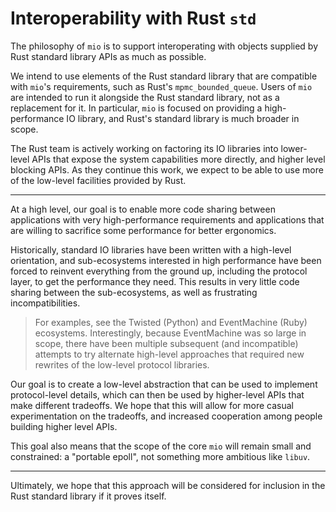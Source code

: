 # Interoperability with Rust `std`

The philosophy of `mio` is to support interoperating with objects supplied by Rust standard library APIs as much as possible.

We intend to use elements of the Rust standard library that are compatible with `mio`'s requirements, such as Rust's `mpmc_bounded_queue`. Users of `mio` are intended to run it alongside the Rust standard library, not as a replacement for it. In particular, `mio` is focused on providing a high-performance IO library, and Rust's standard library is much broader in scope.

The Rust team is actively working on factoring its IO libraries into lower-level APIs that expose the system capabilities more directly, and higher level blocking APIs. As they continue this work, we expect to be able to use more of the low-level facilities provided by Rust.

---

At a high level, our goal is to enable more code sharing between applications with very high-performance requirements and applications that are willing to sacrifice some performance for better ergonomics.

Historically, standard IO libraries have been written with a high-level orientation, and sub-ecosystems interested in high performance have been forced to reinvent everything from the ground up, including the protocol layer, to get the performance they need. This results in very little code sharing between the sub-ecosystems, as well as frustrating incompatibilities.

> For examples, see the Twisted (Python) and EventMachine (Ruby) ecosystems.
> Interestingly, because EventMachine was so large in scope, there have been
> multiple subsequent (and incompatible) attempts to try alternate high-level
> approaches that required new rewrites of the low-level protocol libraries.

Our goal is to create a low-level abstraction that can be used to implement protocol-level details, which can then be used by higher-level APIs that make different tradeoffs. We hope that this will allow for more casual experimentation on the tradeoffs, and increased cooperation among people building higher level APIs.

This goal also means that the scope of the core `mio` will remain small and constrained: a "portable epoll", not something more ambitious like `libuv`.

---

Ultimately, we hope that this approach will be considered for inclusion in the Rust standard library if it proves itself.

